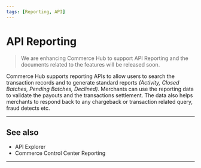 ```yaml
---
tags: [Reporting, API]
---
```


# API Reporting

<!-- theme: danger -->
> We are enhancing Commerce Hub to support API Reporting and the documents related to the features will be released soon.

Commerce Hub supports reporting APIs to allow users to search the transaction records and to generate standard reports *(Activity, Closed Batches, Pending Batches, Declined)*. Merchants can use the reporting data to validate the payouts and the transactions settlement. The data also helps merchants to respond back to any chargeback or transaction related query, fraud detects etc.

---

## See also

- API Explorer
- Commerce Control Center Reporting

---
